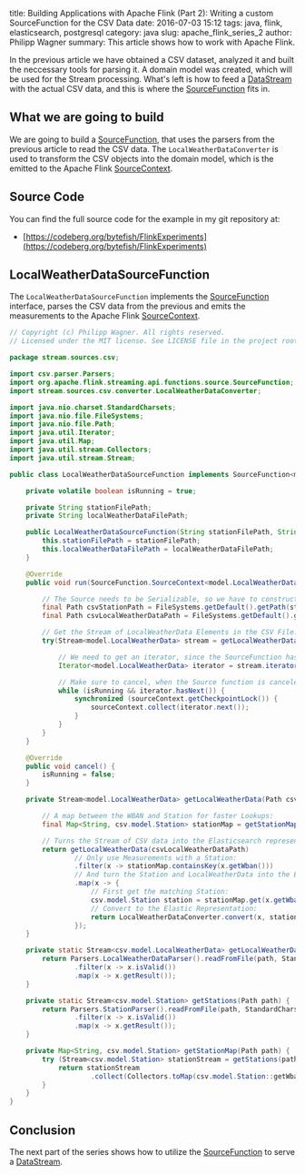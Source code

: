﻿title: Building Applications with Apache Flink (Part 2): Writing a custom SourceFunction for the CSV Data
date: 2016-07-03 15:12
tags: java, flink, elasticsearch, postgresql
category: java
slug: apache_flink_series_2
author: Philipp Wagner
summary: This article shows how to work with Apache Flink.

In the previous article we have obtained a CSV dataset, analyzed it and built the neccessary tools for parsing it. A domain model 
was created, which will be used for the Stream processing. What's left is how to feed a [DataStream] with the actual CSV data, 
and this is where the [SourceFunction] fits in.

## What we are going to build ##

We are going to build a [SourceFunction], that uses the parsers from the previous article to read the CSV data. The ``LocalWeatherDataConverter`` is 
used to transform the CSV objects into the domain model, which is the emitted to the Apache Flink [SourceContext].

## Source Code ##

You can find the full source code for the example in my git repository at:

* [https://codeberg.org/bytefish/FlinkExperiments](https://codeberg.org/bytefish/FlinkExperiments)

## LocalWeatherDataSourceFunction ##

The ``LocalWeatherDataSourceFunction`` implements the [SourceFunction] interface, parses the CSV data from the previous and emits the measurements to the Apache Flink [SourceContext].

```java
// Copyright (c) Philipp Wagner. All rights reserved.
// Licensed under the MIT license. See LICENSE file in the project root for full license information.

package stream.sources.csv;

import csv.parser.Parsers;
import org.apache.flink.streaming.api.functions.source.SourceFunction;
import stream.sources.csv.converter.LocalWeatherDataConverter;

import java.nio.charset.StandardCharsets;
import java.nio.file.FileSystems;
import java.nio.file.Path;
import java.util.Iterator;
import java.util.Map;
import java.util.stream.Collectors;
import java.util.stream.Stream;

public class LocalWeatherDataSourceFunction implements SourceFunction<model.LocalWeatherData> {

    private volatile boolean isRunning = true;

    private String stationFilePath;
    private String localWeatherDataFilePath;

    public LocalWeatherDataSourceFunction(String stationFilePath, String localWeatherDataFilePath) {
        this.stationFilePath = stationFilePath;
        this.localWeatherDataFilePath = localWeatherDataFilePath;
    }

    @Override
    public void run(SourceFunction.SourceContext<model.LocalWeatherData> sourceContext) throws Exception {

        // The Source needs to be Serializable, so we have to construct the Paths at this point:
        final Path csvStationPath = FileSystems.getDefault().getPath(stationFilePath);
        final Path csvLocalWeatherDataPath = FileSystems.getDefault().getPath(localWeatherDataFilePath);

        // Get the Stream of LocalWeatherData Elements in the CSV File:
        try(Stream<model.LocalWeatherData> stream = getLocalWeatherData(csvStationPath, csvLocalWeatherDataPath)) {

            // We need to get an iterator, since the SourceFunction has to break out of its main loop on cancellation:
            Iterator<model.LocalWeatherData> iterator = stream.iterator();

            // Make sure to cancel, when the Source function is canceled by an external event:
            while (isRunning && iterator.hasNext()) {
                synchronized (sourceContext.getCheckpointLock()) {
                    sourceContext.collect(iterator.next());
                }
            }
        }
    }

    @Override
    public void cancel() {
        isRunning = false;
    }

    private Stream<model.LocalWeatherData> getLocalWeatherData(Path csvStationPath, Path csvLocalWeatherDataPath) {

        // A map between the WBAN and Station for faster Lookups:
        final Map<String, csv.model.Station> stationMap = getStationMap(csvStationPath);

        // Turns the Stream of CSV data into the Elasticsearch representation:
        return getLocalWeatherData(csvLocalWeatherDataPath)
                // Only use Measurements with a Station:
                .filter(x -> stationMap.containsKey(x.getWban()))
                // And turn the Station and LocalWeatherData into the ElasticSearch representation:
                .map(x -> {
                    // First get the matching Station:
                    csv.model.Station station = stationMap.get(x.getWban());
                    // Convert to the Elastic Representation:
                    return LocalWeatherDataConverter.convert(x, station);
                });
    }

    private static Stream<csv.model.LocalWeatherData> getLocalWeatherData(Path path) {
        return Parsers.LocalWeatherDataParser().readFromFile(path, StandardCharsets.US_ASCII)
                .filter(x -> x.isValid())
                .map(x -> x.getResult());
    }

    private static Stream<csv.model.Station> getStations(Path path) {
        return Parsers.StationParser().readFromFile(path, StandardCharsets.US_ASCII)
                .filter(x -> x.isValid())
                .map(x -> x.getResult());
    }

    private Map<String, csv.model.Station> getStationMap(Path path) {
        try (Stream<csv.model.Station> stationStream = getStations(path)) {
            return stationStream
                    .collect(Collectors.toMap(csv.model.Station::getWban, x -> x));
        }
    }
}
```

## Conclusion ##

The next part of the series shows how to utilize the [SourceFunction] to serve a [DataStream].

[Apache Flink]: https://flink.apache.org/
[SourceFunction]: https://ci.apache.org/projects/flink/flink-docs-master/api/java/org/apache/flink/streaming/api/functions/source/SourceFunction.html
[SourceContext]: https://ci.apache.org/projects/flink/flink-docs-master/api/java/org/apache/flink/streaming/api/functions/source/SourceFunction.SourceContext.html
[DataStream]: https://ci.apache.org/projects/flink/flink-docs-master/apis/streaming/index.html
[KeyedStream]: https://ci.apache.org/projects/flink/flink-docs-master/apis/streaming/windows.html
[SourceFunction]: https://ci.apache.org/projects/flink/flink-docs-master/apis/streaming/#data-sources
[SinkFunction]: https://ci.apache.org/projects/flink/flink-docs-master/apis/streaming/#data-sinks
[PgBulkInsert]: https://codeberg.org/bytefish/PgBulkInsert
